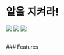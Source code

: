 # 알을 지켜라!
<img src ="https://img.shields.io/badge/Windows-0078D6?style=for-the-badge&logo=windows&logoColor=white"> <img src="https://img.shields.io/badge/Unity-FFFFFF?style=for-the-badge&logo=Unity&logoColor=black"> <img src="https://img.shields.io/badge/c%23-%23239120.svg?style=for-the-badge&logo=c-sharp&logoColor=white"> 

<br />
### Features



<br />
